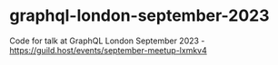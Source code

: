 # graphql-london-september-2023
Code for talk at GraphQL London September 2023 - https://guild.host/events/september-meetup-lxmkv4
